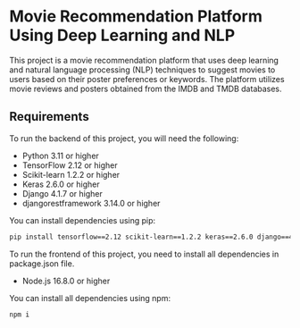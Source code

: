 # Movie Recommendation Platform Using Deep Learning and NLP

This project is a movie recommendation platform that uses deep learning and natural language processing (NLP) techniques to suggest movies to users based on their poster preferences or keywords. The platform utilizes movie reviews and posters obtained from the IMDB and TMDB databases.

## Requirements

To run the backend of this project, you will need the following:

- Python 3.11 or higher
- TensorFlow 2.12 or higher
- Scikit-learn 1.2.2 or higher
- Keras 2.6.0 or higher
- Django 4.1.7 or higher
- djangorestframework 3.14.0 or higher

You can install dependencies using pip:

```sh
pip install tensorflow==2.12 scikit-learn==1.2.2 keras==2.6.0 django==4.1.7 djangorestframework==3.14.0
```

To run the frontend of this project, you need to install all dependencies in package.json file.

- Node.js 16.8.0 or higher

You can install all dependencies using npm:

```sh
npm i
```
